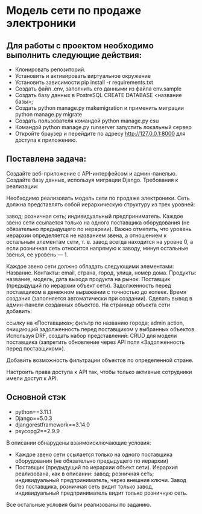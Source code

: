 # Модель сети по продаже электроники

## Для работы с проектом необходимо выполнить следующие действия:
- Клонировать репозиторий.
- Установить и активировать виртуальное окружение 
- Установить зависимости pip install -r requirements.txt
- Создать файл .env, заполнить его данными из файла env.sample
- Создать базу данных в PostreSQL CREATE DATABASE <название базы>;
- Создать python manage.py makemigration и применить миграции python manage.py migrate
- Создать пользователя командой python manage.py csu
- Командой python manage.py runserver запустить локальный сервер
- Откройте браузер и перейдите по адресу http://127.0.0.1:8000 для доступа к приложению.

## Поставлена задача:
Создайте веб-приложение с API-интерфейсом и админ-панелью.
Создайте базу данных, используя миграции Django.
Требования к реализации:

Необходимо реализовать модель сети по продаже электроники.
Сеть должна представлять собой иерархическую структуру из трех уровней:

завод;
розничная сеть;
индивидуальный предприниматель.
Каждое звено сети ссылается только на одного поставщика оборудования (не обязательно предыдущего по иерархии). Важно отметить, что уровень иерархии определяется не названием звена, а отношением к остальным элементам сети, т. е. завод всегда находится на уровне 0, а если розничная сеть относится напрямую к заводу, минуя остальные звенья, ее уровень — 1.

Каждое звено сети должно обладать следующими элементами:
Название.
Контакты:
email,
страна,
город,
улица,
номер дома.
Продукты:
название,
модель,
дата выхода продукта на рынок.
Поставщик (предыдущий по иерархии объект сети).
Задолженность перед поставщиком в денежном выражении с точностью до копеек.
Время создания (заполняется автоматически при создании).
Сделать вывод в админ-панели созданных объектов.
На странице объекта сети добавить:

ссылку на «Поставщика»;
фильтр по названию города;
admin action, очищающий задолженность перед поставщиком у выбранных объектов.
Используя DRF, создать набор представлений:
CRUD для модели поставщика (запретить обновление через API поля «Задолженность перед поставщиком»).

Добавить возможность фильтрации объектов по определенной стране.

Настроить права доступа к API так, чтобы только активные сотрудники имели доступ к API.


## Основной стэк
- python==3.11.1
- Django==5.0.3
- djangorestframework==3.14.0
- psycopg2==2.9.9

В описании обнарудены взаимоисключающие условия:
- Каждое звено сети ссылается только на одного поставщика оборудования (не обязательно предыдущего по иерархии)
- Поставщик (предыдущий по иерархии объект сети).
Иерархия реализована, как в описании: завод; розничная сеть; индивидуальный предприниматель, через внешние ключи. 
Завод без поставщика, розничная сеть видит только завод, индивидуальный предприниматель видит только розничную сеть.

Все остальные условия были реализованы по заданию.
